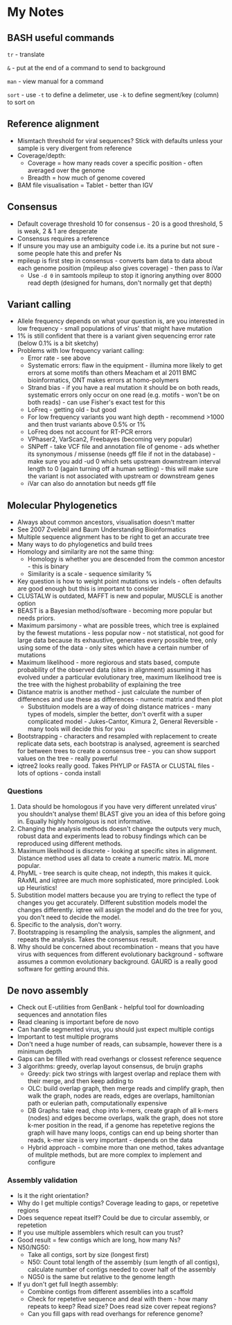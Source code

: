 # My Notes

## BASH useful commands
`tr` - translate

`&` - put at the end of a command to send to background

`man` - view manual for a command

`sort` - use `-t` to define a delimeter, use `-k` to define segment/key (column) to sort on

## Reference alignment 
- Mismtach threshold for viral sequences? Stick with defaults unless your sample is very divergent from reference
- Coverage/depth:
  - Coverage = how many reads cover a specific position - often averaged over the genome
  - Breadth = how much of genome covered
- BAM file visualisation = Tablet - better than IGV

## Consensus
- Default coverage threshold 10 for consensus - 20 is a good threshold, 5 is weak, 2 & 1 are desperate
- Consensus requires a reference
- If unsure you may use an ambiguity code i.e. its a purine but not sure - some people hate this and prefer Ns
- mpileup is first step in consensus - converts bam data to data about each genome position (mpileup also gives coverage) - then pass to iVar
  - Use `-d 0` in samtools mpileup to stop it ignoring anything over 8000 read depth (designed for humans, don't normally get that depth)

## Variant calling
- Allele frequency depends on what your question is, are you interested in low frequency - small populations of virus' that might have mutation
- 1% is still confident that there is a variant given sequencing error rate (below 0.1% is a bit sketchy)
- Problems with low frequency variant calling:
  - Error rate - see above
  - Systematic errors: flaw in the equipment - illumina more likely to get errors at some motifs than others Meacham et al 2011 BMC bioinformatics, ONT makes errors at homo-polymers
  - Strand bias - if you have a real mutation it should be on both reads, systematic errors only occur on one read (e.g. motifs - won't be on both reads) - can use Fisher's exact test for this
  - LoFreq - getting old - but good
  - For low frequency variants you want high depth - recommend >1000 and then trust variants above 0.5% or 1%
  - LoFreq does not account for RT-PCR errors
  - VPhaser2, VarScan2, Freebayes (becoming very popular)
  - SNPeff - take VCF file and annotation file of genome - ads whether its synonymous / missense (needs gff file if not in the database) - make sure you add -ud 0 which sets upstream downstream interval length to 0 (again turning off a human setting) - this will make sure the variant is not associated with upstream or downstream genes
  - iVar can also do annotation but needs gff file 

## Molecular Phylogenetics
- Always about common ancestors, visualisation doesn't matter
- See 2007 Zvelebil and Baum Understanding Bioinformatics 
- Multiple sequence alignment has to be right to get an accurate tree
- Many ways to do phylogenetics and build trees
- Homology and similarity are not the same thing:
  - Homology is whether you are descended from the common ancestor - this is binary
  - Similarity is a scale - sequence similarity %
 - Key question is how to weight point mutations vs indels - often defaults are good enough but this is important to consider
 - CLUSTALW is outdated, MAFFT is new and popular, MUSCLE is another option
 - BEAST is a Bayesian method/software - becoming more popular but needs priors.
 - Maximum parsimony - what are possible trees, which tree is explained by the fewest mutations - less popular now - not statistical, not good for large data because its exhaustive, generates every possible tree, only using some of the data - only sites which have a certain number of mutations
 - Maximum likelihood - more regiorous and stats based, compute probability of the observed data (sites in alignment) assuming it has evolved under a particular evolutionary tree, maximum likelihood tree is the tree with the highest probability of explaining the tree
 - Distance matrix is another method - just calculate the number of differences and use these as differences - numeric matrix and then plot
   - Substituion models are a way of doing distance matrices - many types of models, simpler the better, don't overfit with a super complicated model - Jukes-Cantor, Kimura 2, General Reversible - many tools will decide this for you
 - Bootstrapping - characters and resampled with replacement to create replicate data sets, each bootstrap is analysed, agreement is searched for between trees to create a consensus tree - you can show support values on the tree - really powerful
 - iqtree2 looks really good. Takes PHYLIP or FASTA or CLUSTAL files - lots of options - conda install

### Questions

1. Data should be homologous if you have very different unrelated virus' you shouldn't analyse them! BLAST give you an idea of this before going in. Equally highly homolgous is not informative.
2. Changing the analysis methods doesn't change the outputs very much, robust data and experiments lead to robusy findings which can be reproduced using different methods.
3. Maximum likelihood is discrete - looking at specific sites in alignment. Distance method uses all data to create a numeric matrix. ML more popular.
4. PhyML - tree search is quite cheap, not indepth, this makes it quick. RAxML and iqtree are much more sophisticated, more principled. Look up Heuristics!
5. Substition model matters because you are trying to reflect the type of changes you get accurately. Different substition models model the changes differently. iqtree will assign the model and do the tree for you, you don't need to decide the model.
6. Specific to the analysis, don't worry.
7. Bootstrapping is resampling the analysis, samples the alignment, and repeats the analysis. Takes the consensus result.
8. Why should be concerned about recombination - means that you have virus with sequences from different evolutionary background - software assumes a common evolutionary background. GAURD is a really good software for getting around this.

## De novo assembly

- Check out E-utilities from GenBank - helpful tool for downloading sequences and annotation files 
- Read cleaning is important before de novo
- Can handle segmented virus, you should just expect multiple contigs
- Important to test multiple programs
- Don't need a huge number of reads, can subsample, however there is a minimum depth
- Gaps can be filled with read overhangs or clossest reference sequence
- 3 algorithms: greedy, overlap layout consensus, de bruijn graphs
  - Greedy: pick two strings with largest overlap and replace them with their merge, and then keep adding to
  - OLC: build overlap graph, then merge reads and cimplify graph, then walk the graph, nodes are reads, edges are overlaps, hamiltonian path or eulerian path, computationally expensive
  - DB Graphs: take read, chop into k-mers, create graph of all k-mers (nodes) and edges become overlaps, walk the graph, does not store k-mer position in the read, if a genome has repetetive regions the graph will have many loops, contigs can end up being shorter than reads, k-mer size is very important - depends on the data
  - Hybrid approach - combine more than one method, takes advantage of mulitple methods, but are more complex to implement and configure
 
### Assembly validation
- Is it the right orientation?
- Why do I get multiple contigs? Coverage leading to gaps, or repetetive regions
- Does sequence repeat itself? Could be due to circular assembly, or repetetion
- If you use multiple assemblers which result can you trust?
- Good result = few contigs which are long, how many Ns?
- N50/NG50:
  - Take all contigs, sort by size (longest first)
  - N50: Count total length of the assembly (sum length of all contigs), calculate number of contigs needed to cover half of the assembly
  - NG50 is the same but relative to the genome length
- If yu don't get full lnegth assembly:
  - Combine contigs from different assemblies into a scaffold
  - Check for repetetive sequence and deal with them - how many repeats to keep? Read size? Does read size cover repeat regions?
  - Can you fill gaps with read overhangs for reference genome?

